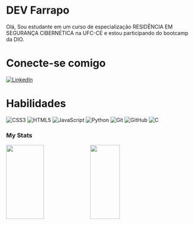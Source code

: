 # DEV Farrapo
Olá, Sou estudante em um curso de especialização RESIDÊNCIA EM SEGURANÇA CIBERNÉTICA na UFC-CE e estou participando do bootcamp da DIO.
# Conecte-se comigo
[![LinkedIn](https://img.shields.io/badge/LinkedIn-000?style=for-the-badge&logo=linkedin&logoColor=0E76A8)](https://www.linkedin.com/in/valdeclebio-farrapo-costa-70bb9352/)
# Habilidades
![CSS3](https://img.shields.io/badge/css3-%231572B6.svg?style=for-the-badge&logo=css3&logoColor=white) ![HTML5](https://img.shields.io/badge/html5-%23E34F26.svg?style=for-the-badge&logo=html5&logoColor=white) ![JavaScript](https://img.shields.io/badge/javascript-%23323330.svg?style=for-the-badge&logo=javascript&logoColor=%23F7DF1E) 
![Python](https://img.shields.io/badge/python-3670A0?style=for-the-badge&logo=python&logoColor=ffdd54) ![Git](https://img.shields.io/badge/git-%23F05033.svg?style=for-the-badge&logo=git&logoColor=white) ![GitHub](https://img.shields.io/badge/github-%23121011.svg?style=for-the-badge&logo=github&logoColor=white) ![C](https://img.shields.io/badge/C-000?style=for-the-badge&logo=c)

### My Stats

<div>
  <a href="https://github.com/
DEVFarrapo">
<div style="display: flex;">
 <img src="https://github-readme-stats.vercel.app/api?username=DEVFarrapo&show_icons=true&theme=transparent" style="height: 200px; width: 45%;" />
  <img src="https://github-readme-stats.vercel.app/api/top-langs/?username=DEVFarrapo&layout=compact&theme=transparent" style="height: 200px; width: 40%;" />
</div>
 </a>
</div>


